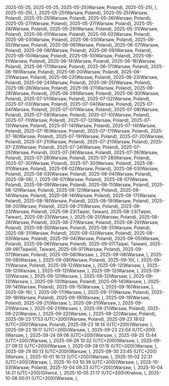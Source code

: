 2025-05-25,
2025-05-25,
2025-05-25(Warsaw, Poland),
2025-05-25(, ),
2025-05-25(, ),
2025-05-25(Warsaw, Poland),
2025-05-25(Warsaw, Poland),
2025-05-25(Warsaw, Poland),
2025-05-26(Warsaw, Poland),
2025-05-27(Warsaw, Poland),
2025-05-27(Warsaw, Poland),
2025-05-28(Warsaw, Poland),
2025-05-29(Warsaw, Poland),
2025-05-31(Warsaw, Poland),
2025-06-01(Warsaw, Poland),
2025-06-02(Warsaw, Poland),
2025-06-03(Warsaw, Poland),
2025-06-03(Warsaw, Poland),
2025-06-05(Warsaw, Poland),
2025-06-06(Warsaw, Poland),
2025-06-07(Warsaw, Poland),
2025-06-08(Warsaw, Poland),
2025-06-09(Warsaw, Poland),
2025-06-10(Warsaw, Poland),
2025-06-10(Warsaw, Poland),
2025-06-11(Warsaw, Poland),
2025-06-14(Warsaw, Poland),
2025-06-16(Warsaw, Poland),
2025-06-17(Warsaw, Poland),
2025-06-17(Warsaw, Poland),
2025-06-19(Warsaw, Poland),
2025-06-20(Warsaw, Poland),
2025-06-21(Warsaw, Poland),
2025-06-22(Warsaw, Poland),
2025-06-23(Warsaw, Poland),
2025-06-24(Warsaw, Poland),
2025-06-25(Warsaw, Poland),
2025-06-26(Warsaw, Poland),
2025-06-27(Warsaw, Poland),
2025-06-28(Warsaw, Poland),
2025-06-29(Warsaw, Poland),
2025-06-30(Warsaw, Poland),
2025-07-01(Warsaw, Poland),
2025-07-02(Warsaw, Poland),
2025-07-03(Warsaw, Poland),
2025-07-04(Warsaw, Poland),
2025-07-04(Warsaw, Poland),
2025-07-07(Warsaw, Poland),
2025-07-08(Warsaw, Poland),
2025-07-09(Warsaw, Poland),
2025-07-10(Warsaw, Poland),
2025-07-11(Warsaw, Poland),
2025-07-12(Warsaw, Poland),
2025-07-13(Warsaw, Poland),
2025-07-14(Warsaw, Poland),
2025-07-14(Warsaw, Poland),
2025-07-16(Warsaw, Poland),
2025-07-17(Warsaw, Poland),
2025-07-18(Warsaw, Poland),
2025-07-19(Warsaw, Poland),
2025-07-20(Warsaw, Poland),
2025-07-21(Warsaw, Poland),
2025-07-21(Warsaw, Poland),
2025-07-23(Warsaw, Poland),
2025-07-24(Warsaw, Poland),
2025-07-25(Warsaw, Poland),
2025-07-26(Warsaw, Poland),
2025-07-26(Warsaw, Poland),
2025-07-28(Warsaw, Poland),
2025-07-28(Warsaw, Poland),
2025-07-30(Warsaw, Poland),
2025-07-30(Warsaw, Poland),
2025-08-01(Warsaw, Poland),
2025-08-02(Warsaw, Poland),
2025-08-03(Warsaw, Poland),
2025-08-03(Warsaw, Poland),
2025-08-04(Warsaw, Poland),
2025-08-06(, ),
2025-08-07(Warsaw, Poland),
2025-08-07(Warsaw, Poland),
2025-08-09(Warsaw, Poland),
2025-08-11(Warsaw, Poland),
2025-08-12(Warsaw, Poland),
2025-08-12(Warsaw, Poland),
2025-08-14(Warsaw, Poland),
2025-08-14(Warsaw, Poland),
2025-08-17(Warsaw, Poland),
2025-08-18(Warsaw, Poland),
2025-08-19(Warsaw, Poland),
2025-08-20(Warsaw, Poland),
2025-08-21(Warsaw, Poland),
2025-08-23(Warsaw, Poland),
2025-08-23(Taipei, Taiwan),
2025-08-23(Taipei, Taiwan),
2025-08-23(Warsaw, ),
2025-08-25(Warsaw, Poland),
2025-08-26(Warsaw, Poland),
2025-08-27(Warsaw, Poland),
2025-08-29(Warsaw, Poland),
2025-08-30(Warsaw, Poland),
2025-08-31(Warsaw, Poland),
2025-08-31(Warsaw, Poland),
2025-09-02(Warsaw, Poland),
2025-09-03(Warsaw, Poland),
2025-09-04(Warsaw, Poland),
2025-09-05(Warsaw, Poland),
2025-09-06(Warsaw, Poland),
2025-09-07(Taipei, Taiwan),
2025-09-06(Taipeiiiii, Taiwan),
2025-09-07(Warsaw, Poland),
2025-09-07(Warsaw, Poland),
2025-09-08(Warsaw, ),
2025-09-08(Warsaw, ),
2025-09-08(Warsaw, ),
2025-09-09(Warsaw, Poland),
2025-09-10(, ),
2025-09-11(Warsaw, Poland),
2025-09-12(Warsaw, ),
2025-09-12(Warsaw, ),
2025-09-12(Warsaw, ),
2025-09-12(Warsaw, ),
2025-09-12(Warsaw, ),
2025-09-12(Warsaw, ),
2025-09-12(Warsaw, ),
2025-09-12(Warsaw, ),
2025-09-13(Warsaw, ),
2025-09-13(Warsaw, Poland),
2025-09-14(Warsaw, ),
2025-09-14(Warsaw, Poland),
2025-09-15(Warsaw, ),
2025-09-16(Warsaw, ),
2025-09-16(, ),
2025-09-17(Warsaw, ),
2025-09-17(Warsaw, Poland),
2025-09-18(Warsaw, Poland),
2025-09-19(Warsaw, ),
2025-09-19(Warsaw, Poland),
2025-09-21(Warsaw, ),
2025-09-21(Warsaw, ),
2025-09-21(Warsaw, ),
2025-09-21(Warsaw, ),
2025-09-21(Warsaw, Poland),
2025-09-22(Warsaw, ),
2025-09-22(Warsaw, ),
2025-09-22(Warsaw, Poland),
2025-09-23 17:53 (UTC+200)(Warsaw, Poland),
2025-09-23 18:02 (UTC+200)(Warsaw, Poland),
2025-09-23 18:14 (UTC+200)(Warsaw, ),
2025-09-23 19:17 (UTC+200)(Warsaw, ),
2025-09-23 22:04 (UTC+200)(Warsaw, ),
2025-09-24 09:06 (UTC+200)(Warsaw, ),
2025-09-25 13:44 (UTC+200)(Warsaw, ),
2025-09-26 10:32 (UTC+200)(Warsaw, ),
2025-09-27 09:12 (UTC+200)(Warsaw, ),
2025-09-28 01:15 (UTC+200)(Warsaw, ),
2025-09-29 00:13 (UTC+200)(Warsaw, ),
2025-09-30 23:45 (UTC+200)(Warsaw, ),
2025-10-01 16:13 (UTC+200)(Warsaw, ),
2025-10-02 22:31 (UTC+200)(Warsaw, ),
2025-10-03 10:39 (UTC+200)(Warsaw, ),
2025-10-03(Warsaw, Poland),
2025-10-04 09:23 (UTC+200)(Warsaw, ),
2025-10-04 14:21 (UTC+200)(Gliwice, ),
2025-10-05 21:17 (UTC+200)(Krakow, ),
2025-10-08 00:01 (UTC+200)(Warsaw, ),
